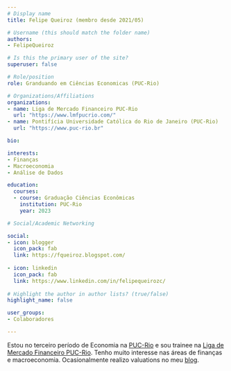 ```yaml
---
# Display name
title: Felipe Queiroz (membro desde 2021/05)

# Username (this should match the folder name)
authors:
- FelipeQueiroz

# Is this the primary user of the site?
superuser: false

# Role/position
role: Granduando em Ciências Economicas (PUC-Rio)

# Organizations/Affiliations
organizations:
- name: Liga de Mercado Financeiro PUC-Rio
  url: "https://www.lmfpucrio.com/"
- name: Pontifícia Universidade Católica do Rio de Janeiro (PUC-Rio)
  url: "https://www.puc-rio.br"

bio:

interests:
- Finanças
- Macroeconomia
- Análise de Dados

education:
  courses:
  - course: Graduação Ciências Econômicas
    institution: PUC-Rio
    year: 2023

# Social/Academic Networking

social:
- icon: blogger
  icon_pack: fab
  link: https://fqueiroz.blogspot.com/
  
- icon: linkedin
  icon_pack: fab
  link: https://www.linkedin.com/in/felipequeirozc/
    
# Highlight the author in author lists? (true/false)
highlight_name: false

user_groups:
- Colaboradores

---
```


Estou no terceiro período de Economia na [PUC-Rio](https://www.puc-rio.br/) e sou trainee na [Liga de Mercado Financeiro PUC-Rio](https://www.lmfpucrio.com/). Tenho muito interesse nas áreas de finanças e macroeconomia. Ocasionalmente realizo valuations no meu [blog](https://fqueiroz.blogspot.com/).
